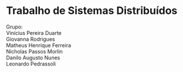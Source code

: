 # Trabalho de Sistemas Distribuídos

Grupo:<br>
Vinícius Pereira Duarte<br>
Giovanna Rodrigues<br>
Matheus Henrique Ferreira<br>
Nicholas Passos Morlin<br>
Danilo Augusto Nunes<br>
Leonardo Pedrassoli
